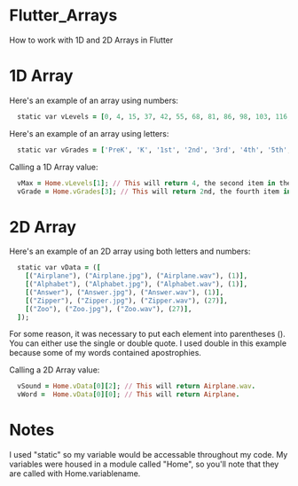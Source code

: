 # Flutter_Arrays
How to work with 1D and 2D Arrays in Flutter

# 1D Array

Here's an example of an array using numbers:
```ruby
  static var vLevels = [0, 4, 15, 37, 42, 55, 68, 81, 86, 98, 103, 116, 121, 134, 147, 160, 165, 178, 183, 196, 201, 214, 227, 240, 245, 250, 255, 260];
```

Here's an example of an array using letters:
```ruby
  static var vGrades = ['PreK', 'K', '1st', '2nd', '3rd', '4th', '5th', '6th', '7th', '8th', '9th', '10th', '11th', '12th'];
```


Calling a 1D Array value:
```ruby
  vMax = Home.vLevels[1]; // This will return 4, the second item in the array. 
  vGrade = Home.vGrades[3]; // This will return 2nd, the fourth item in the array.
```

# 2D Array

Here's an example of an 2D array using both letters and numbers:
```ruby
  static var vData = ([
    [("Airplane"), ("Airplane.jpg"), ("Airplane.wav"), (1)],
    [("Alphabet"), ("Alphabet.jpg"), ("Alphabet.wav"), (1)],
    [("Answer"), ("Answer.jpg"), ("Answer.wav"), (1)],
    [("Zipper"), ("Zipper.jpg"), ("Zipper.wav"), (27)],
    [("Zoo"), ("Zoo.jpg"), ("Zoo.wav"), (27)],
  ]);
```

For some reason, it was necessary to put each element into parentheses (). You can either use the single or double quote. I used double in this example because some of my words contained apostrophies.

Calling a 2D Array value:
```ruby
  vSound = Home.vData[0][2]; // This will return Airplane.wav.
  vWord =  Home.vData[0][0]; // This will return Airplane. 
```
# Notes
I used "static" so my variable would be accessable throughout my code. My variables were housed in a module called "Home", so you'll note that they are called with Home.variablename.
